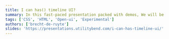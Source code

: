 ```yaml
---
title: I can has() timeline UI?
summary: In this fast-paced presentation packed with demos, We will be taking a bit of a deeper dive into the has() relational pseudo class, moving on to animating things based on scroll with animation-timeline and finally ending with a short introduction on open-ui and the anchoring API.
tags: ['CSS', 'HTML', 'Open-ui', 'Experimental']
authors: ['brecht-de-ruyte']
slides: 'https://presentations.utilitybend.com/i-can-has-timeline-ui/'
---
```

